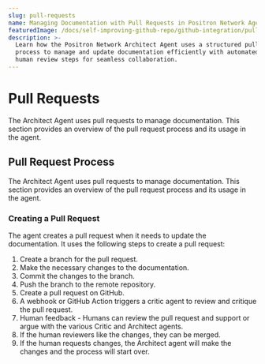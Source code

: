 ```yaml
---
slug: pull-requests
name: Managing Documentation with Pull Requests in Positron Network Agent
featuredImage: /docs/self-improving-github-repo/github-integration/pull-requests.jpg
description: >-
  Learn how the Positron Network Architect Agent uses a structured pull request
  process to manage and update documentation efficiently with automated and
  human review steps for seamless collaboration.
---
```

# Pull Requests

The Architect Agent uses pull requests to manage documentation. This section provides an overview of the pull request process and its usage in the agent.

## Pull Request Process

The Architect Agent uses pull requests to manage documentation. This section provides an overview of the pull request process and its usage in the agent.

### Creating a Pull Request

The agent creates a pull request when it needs to update the documentation. It uses the following steps to create a pull request:

1. Create a branch for the pull request.
2. Make the necessary changes to the documentation.
3. Commit the changes to the branch.
4. Push the branch to the remote repository.
5. Create a pull request on GitHub.
6. A webhook or GitHub Action triggers a critic agent to review and critique the pull request.
7. Human feedback - Humans can review the pull request and support or argue with the various Critic and Architect agents.  
8. If the human reviewers like the changes, they can be merged. 
9. If the human requests changes, the Architect agent will make the changes and the process will start over.

